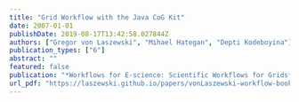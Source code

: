 ```yaml
---
title: "Grid Workflow with the Java CoG Kit"
date: 2007-01-01
publishDate: 2019-08-17T13:42:58.027844Z
authors: ["Gregor von Laszewski", "Mihael Hategan", "Depti Kodeboyina"]
publication_types: ["6"]
abstract: ""
featured: false
publication: "*Workflows for E-science: Scientific Workflows for Grids*"
url_pdf: "https://laszewski.github.io/papers/vonLaszewski-workflow-book.pdf"
---
```


